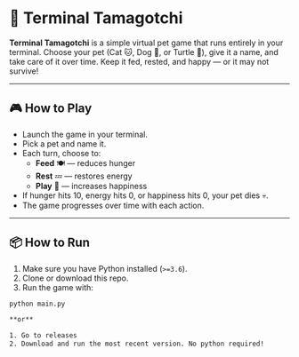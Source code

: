 # 🐾 Terminal Tamagotchi

**Terminal Tamagotchi** is a simple virtual pet game that runs entirely in your terminal. Choose your pet (Cat 🐱, Dog 🐶, or Turtle 🐢), give it a name, and take care of it over time. Keep it fed, rested, and happy — or it may not survive!

---

## 🎮 How to Play

- Launch the game in your terminal.
- Pick a pet and name it.
- Each turn, choose to:
  - **Feed** 🍽️ — reduces hunger
  - **Rest** 💤 — restores energy
  - **Play** 🎾 — increases happiness
- If hunger hits 10, energy hits 0, or happiness hits 0, your pet dies 💀.
- The game progresses over time with each action.

---

## 📦 How to Run

1. Make sure you have Python installed (`>=3.6`).
2. Clone or download this repo.
3. Run the game with:
```bash
python main.py

**or**

1. Go to releases
2. Download and run the most recent version. No python required!